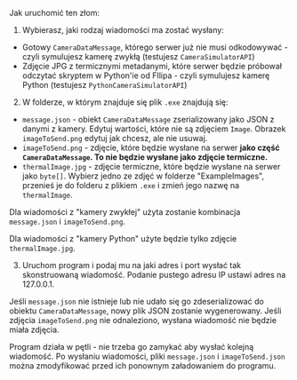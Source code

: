 ﻿Jak uruchomić ten złom:
  1. Wybierasz, jaki rodzaj wiadomości ma zostać wysłany:
  - Gotowy `CameraDataMessage`, którego serwer już nie musi odkodowywać - czyli symulujesz kamerę zwykłą (testujesz `CameraSimulatorAPI`)
  - Zdjęcie JPG z termicznymi metadanymi, które serwer będzie próbował odczytać skryptem w Python'ie od FIlipa - czyli symulujesz kamerę Python (testujesz `PythonCameraSimulatorAPI`)
  2. W folderze, w którym znajduje się plik `.exe` znajdują się:
  - `message.json` - obiekt `CameraDataMessage` zserializowany jako JSON z danymi z kamery. Edytuj wartości, które nie są zdjęciem `Image`. Obrazek `imageToSend.png` edytuj jak chcesz, ale nie usuwaj.
  -	`imageToSend.png` - zdjęcie, które będzie wysłane na serwer <b>jako część `CameraDataMessage`. To nie będzie wysłane jako zdjęcie termiczne.</b>
  - `thermalImage.jpg` - zdjęcie termiczne, które będzie wysłane na serwer jako `byte[]`. Wybierz jedno ze zdjęć w folderze "ExampleImages", przenieś je do folderu z plikiem `.exe` i zmień jego nazwę na `thermalImage`.

  Dla wiadomości z "kamery zwykłej" użyta zostanie kombinacja `message.json` i `imageToSend.png`.

  Dla wiadomości z "kamery Python" użyte będzie tylko zdjęcie `thermalImage.jpg`.

  3. Uruchom program i podaj mu na jaki adres i port wysłać tak skonstruowaną wiadomość. Podanie pustego adresu IP ustawi adres na 127.0.0.1.

  Jeśli `message.json` nie istnieje lub nie udało się go zdeserializować do obiektu `CameraDataMessage`, nowy plik JSON zostanie wygenerowany. Jeśli zdjęcia `imageToSend.png` nie odnaleziono, wysłana wiadomość nie będzie miała zdjęcia. 

  Program działa w pętli - nie trzeba go zamykać aby wysłać kolejną wiadomość. Po wysłaniu wiadomości, pliki `message.json` i `imageToSend.json` można zmodyfikować przed ich ponownym załadowaniem do programu.